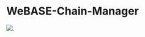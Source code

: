 # WeBASE-Chain-Manager

[![](https://tokei.rs/b1/github/WeBankFinTech/WeBASE-Chain-Manager)](https://github.com/WeBankFinTech/WeBASE-Chain-Manager).
